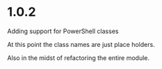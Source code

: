 # 1.0.2

Adding support for PowerShell classes

At this point the class names are just place holders.

Also in the midst of refactoring the entire module.
